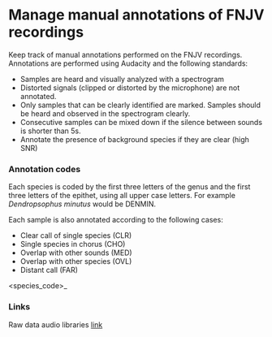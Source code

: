 # Manage manual annotations of FNJV recordings

Keep track of manual annotations performed on the FNJV recordings. Annotations are performed using Audacity and the following standards:

- Samples are heard and visually analyzed with a spectrogram
- Distorted signals (clipped or distorted by the microphone) are not annotated.
- Only samples that can be clearly identified are marked. Samples should be heard and observed in the spectrogram clearly.
- Consecutive samples can be mixed down if the silence between sounds is shorter than 5s.
- Annotate the presence of background species if they are clear (high SNR)

### Annotation codes

Each species is coded by the first three letters of the genus and the first three letters of the epithet, using all upper case letters. For example *Dendropsophus minutus* would be DENMIN.

Each sample is also annotated according to the following cases:
- Clear call of single species (CLR)
- Single species in chorus (CHO)
- Overlap with other sounds (MED)
- Overlap with other species (OVL)
- Distant call (FAR)


<species_code>_<case>


### Links

Raw data audio libraries [link](https://drive.google.com/drive/folders/1-aZqiwX436IfPnYRl6mTpX5sW2JFWhlC?usp=sharing)
